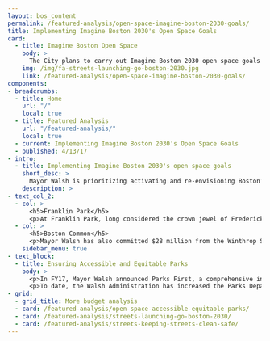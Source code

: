```yaml
---
layout: bos_content
permalink: /featured-analysis/open-space-imagine-boston-2030-goals/
title: Implementing Imagine Boston 2030's Open Space Goals
card:
  - title: Imagine Boston Open Space
    body: >
      The City plans to carry out Imagine Boston 2030 open space goals
    img: /img/fa-streets-launching-go-boston-2030.jpg
    link: /featured-analysis/open-space-imagine-boston-2030-goals/
components:
- breadcrumbs:
  - title: Home
    url: "/"
    local: true
  - title: Featured Analysis
    url: "/featured-analysis/"
    local: true
  - current: Implementing Imagine Boston 2030's Open Space Goals
  - published: 4/13/17
- intro:
  - title: Implementing Imagine Boston 2030's open space goals
    short_desc: >
      Mayor Walsh is prioritizing activating and re-envisioning Boston’s parks and is taking concrete steps to implement Imagine Boston 2030’s open space goals. 
    description: >
- text_col_2:
  - col: >
      <h5>Franklin Park</h5>
      <p>At Franklin Park, long considered the crown jewel of Frederick Law Olmsted’s Emerald Necklace park system, work is already taking place. Last year, the Mayor committed to transformational funding for Franklin Park through the sale of the city owned Winthrop Square Garage. This $28 million investment to fully renovate Boston’s largest park, will begin planning in FY19.</p>
  - col: >
      <h5>Boston Common</h5>
      <p>Mayor Walsh has also committed $28 million from the Winthrop Square garage sale to augment the current historic levels of investment in Boston Common and fully renovate America’s First Park.The Parks department along with other stakeholders will begin planning efforts in FY19 with a budget of $500,000 to ensure future generations will enjoy the park in its full vibrancy.</p>
    sidebar_menu: true
- text_block:
  - title: Ensuring Accessible and Equitable Parks
    body: >
      <p>In FY17, Mayor Walsh announced Parks First, a comprehensive initiative ensuring that Boston’s open spaces are among the most accessible and equitable in the nation. In FY19, Boston will continue its commitment to achieving these goals through investments in excellence in design and management.</p>
      <p>To date, the Walsh Administration has increased the Parks Department’s operating funding by $5.7 million or 32% and in FY19 will dedicate $17.7 million to new capital projects in Boston’s parks.</p>
- grid: 
  - grid_title: More budget analysis
  - card: /featured-analysis/open-space-accessible-equitable-parks/
  - card: /featured-analysis/streets-launching-go-boston-2030/
  - card: /featured-analysis/streets-keeping-streets-clean-safe/
---
```

